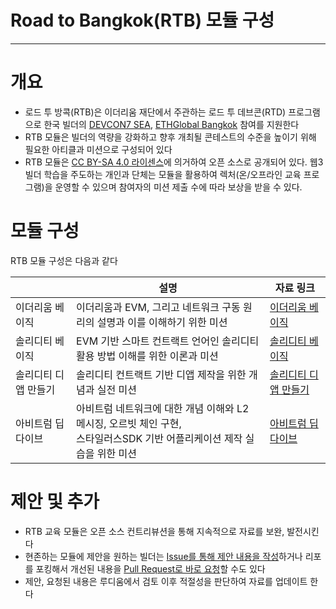 # Road to Bangkok(RTB) 모듈 구성
--- 
# 개요

* 로드 투 방콕(RTB)은 이더리움 재단에서 주관하는 로드 투 데브콘(RTD) 프로그램으로 한국 빌더의 [DEVCON7 SEA](https://devcon.org/en/), [ETHGlobal Bangkok](https://ethglobal.com/events/bangkok) 참여를 지원한다
* RTB 모듈은 빌더의 역량을 강화하고 향후 개최될 콘테스트의 수준을 높이기 위해 필요한 아티클과 미션으로 구성되어 있다
* RTB 모듈은 [CC BY-SA 4.0 라이센스](https://creativecommons.org/licenses/by-sa/4.0/deed.ko)에 의거하여 오픈 소스로 공개되어 있다. 웹3 빌더 학습을 주도하는 개인과 단체는 모듈을 활용하여 렉처(온/오프라인 교육 프로그램)을 운영할 수 있으며 참여자의 미션 제출 수에 따라 보상을 받을 수 있다.

# 모듈 구성

RTB 모듈 구성은 다음과 같다

|  | 설명 | 자료 링크 |
| --- | --- | ----- |
| 이더리움 베이직 | 이더리움과 EVM, 그리고 네트워크 구동 원리의 설명과 이를 이해하기 위한 미션 | [이더리움 베이직](https://github.com/Ludium-Official/road-to-bangkok/tree/main/%EC%9D%B4%EB%8D%94%EB%A6%AC%EC%9B%80%20%EB%B2%A0%EC%9D%B4%EC%A7%81) |
| 솔리디티 베이직 | EVM 기반 스마트 컨트랙트 언어인 솔리디티 활용 방법 이해를 위한 이론과 미션 | [솔리디티 베이직](https://github.com/Ludium-Official/road-to-bangkok/tree/main/%EC%86%94%EB%A6%AC%EB%94%94%ED%8B%B0%20%EB%B2%A0%EC%9D%B4%EC%A7%81) |
| 솔리디티 디앱 만들기 | 솔리디티 컨트랙트 기반 디앱 제작을 위한 개념과 실전 미션 | [솔리디티 디앱 만들기](https://github.com/Ludium-Official/road-to-bangkok/tree/main/%EC%86%94%EB%A6%AC%EB%94%94%ED%8B%B0%20%EB%94%94%EC%95%B1%20%EB%A7%8C%EB%93%A4%EA%B8%B0) |
| 아비트럼 딥다이브 | 아비트럼 네트워크에 대한 개념 이해와 L2 메시징, 오르빗 체인 구현, <br>스타일러스SDK 기반 어플리케이션 제작 실습을 위한 미션 | [아비트럼 딥다이브](https://github.com/Ludium-Official/road-to-bangkok/tree/main/%EC%95%84%EB%B9%84%ED%8A%B8%EB%9F%BC%20%EA%B5%90%EC%9C%A1%20%EB%AA%A8%EB%93%88) |

# 제안 및 추가

* RTB 교육 모듈은 오픈 소스 컨트리뷰션을 통해 지속적으로 자료를 보완, 발전시킨다
* 현존하는 모듈에 제안을 원하는 빌더는 [Issue를 통해 제안 내용을 작성](https://github.com/Ludium-Official/road-to-bangkok/issues)하거나 리포를 포킹해서 개선된 내용을 [Pull Request로 바로 요청](https://github.com/Ludium-Official/road-to-bangkok/pulls)할 수도 있다
* 제안, 요청된 내용은 루디움에서 검토 이후 적절성을 판단하여 자료를 업데이트 한다